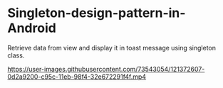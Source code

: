 # Singleton-design-pattern-in-Android
Retrieve data from view and display it in toast message using singleton class.

https://user-images.githubusercontent.com/73543054/121372607-0d2a9200-c95c-11eb-98f4-32e672291f4f.mp4


